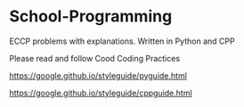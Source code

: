 # School-Programming
ECCP problems with explanations. Written in Python and CPP

Please read and follow Cood Coding Practices

https://google.github.io/styleguide/pyguide.html

https://google.github.io/styleguide/cppguide.html


